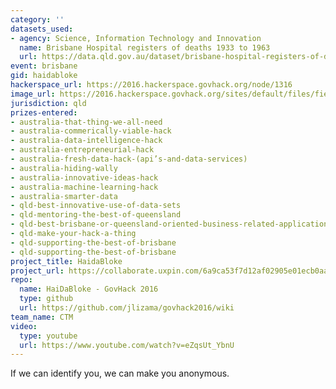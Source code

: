 ```yaml
---
category: ''
datasets_used:
- agency: Science, Information Technology and Innovation
  name: Brisbane Hospital registers of deaths 1933 to 1963
  url: https://data.qld.gov.au/dataset/brisbane-hospital-registers-of-deaths-1933-to-1963
event: brisbane
gid: haidabloke
hackerspace_url: https://2016.hackerspace.govhack.org/node/1316
image_url: https://2016.hackerspace.govhack.org/sites/default/files/field/image/WallysWorld.8.jpg
jurisdiction: qld
prizes-entered:
- australia-that-thing-we-all-need
- australia-commerically-viable-hack
- australia-data-intelligence-hack
- australia-entrepreneurial-hack
- australia-fresh-data-hack-(api’s-and-data-services)
- australia-hiding-wally
- australia-innovative-ideas-hack
- australia-machine-learning-hack
- australia-smarter-data
- qld-best-innovative-use-of-data-sets
- qld-mentoring-the-best-of-queensland
- qld-best-brisbane-or-queensland-oriented-business-related-application
- qld-make-your-hack-a-thing
- qld-supporting-the-best-of-brisbane
- qld-supporting-the-best-of-brisbane
project_title: HaidaBloke
project_url: https://collaborate.uxpin.com/6a9ca53f7d12af02905e01ecb0aae9e797c5639a#/pages/56694935
repo:
  name: HaiDaBloke - GovHack 2016
  type: github
  url: https://github.com/jlizama/govhack2016/wiki
team_name: CTM
video:
  type: youtube
  url: https://www.youtube.com/watch?v=eZqsUt_YbnU
---
```


If we can identify you, we can make you anonymous.